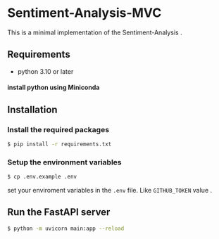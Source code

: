# Sentiment-Analysis-MVC
 
This is a minimal implementation of the Sentiment-Analysis .

## Requirements
- python 3.10 or later

#### install python using Miniconda





## Installation 

### Install the required packages
```bash
$ pip install -r requirements.txt
```
### Setup the environment variables
```bash
$ cp .env.example .env
```


set your enviroment variables in the `.env` file. Like `GITHUB_TOKEN` value .



## Run the  FastAPI server

```bash
$ python -m uvicorn main:app --reload
```



